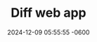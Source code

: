 ---
layout: idea
title: "Diff web app"
date: 2024-12-09 05:55:55 -0600
description: "Compare two texts and see the differences at various levels."
image: /assets/images/ideas/2024-12-09-text-diff.png
order: 6
status: launched
tech_stack:
  - TypeScript
  - React
  - Node.js
  - Express
created_at: 2024-12-09
updated_at: 2024-12-09
categories: [Web Development, Events]
tags: [ai, events, recommendations, feedback]
features:
  - Built with Angular
  - OpenAI integration
  - Modern chat interface
live-demo: https://textdiffs.netlify.app/
---